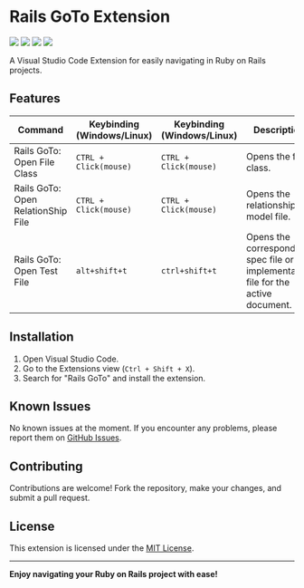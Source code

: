 # Rails GoTo Extension
![](https://img.shields.io/visual-studio-marketplace/i/LukasPol.rails-go-to)
![](https://img.shields.io/visual-studio-marketplace/r/LukasPol.rails-go-to)
![](https://img.shields.io/visual-studio-marketplace/last-updated/LukasPol.rails-go-to)
![](https://img.shields.io/visual-studio-marketplace/v/LukasPol.rails-go-to)

A Visual Studio Code Extension for easily navigating in Ruby on Rails projects.
   
## Features

| Command | Keybinding (Windows/Linux) | Keybinding (Windows/Linux) | Description |
| ------- | -------- | -------- | -------- |
| Rails GoTo: Open File Class | `CTRL + Click(mouse)` | `CTRL + Click(mouse)` | Opens the file class. |
| Rails GoTo: Open RelationShip File  | `CTRL + Click(mouse)` | `CTRL + Click(mouse)` | Opens the relationship model file. |
| Rails GoTo: Open Test File  | `alt+shift+t` | `ctrl+shift+t` | Opens the corresponding spec file or the implementation file for the active document. |

## Installation

1. Open Visual Studio Code.
2. Go to the Extensions view (`Ctrl + Shift + X`).
3. Search for "Rails GoTo" and install the extension.

## Known Issues

No known issues at the moment. If you encounter any problems, please report them on [GitHub Issues](https://github.com/LukasPol/vscode-rails-go-to/issues).

## Contributing

Contributions are welcome! Fork the repository, make your changes, and submit a pull request.

## License

This extension is licensed under the [MIT License](LICENSE).

---

**Enjoy navigating your Ruby on Rails project with ease!**
